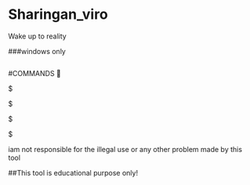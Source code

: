 # Sharingan_viro
Wake up to reality



###windows only


<img src=
" "/>

#COMMANDS 🙂

$

$

$


$



iam not responsible for the illegal use or any other problem made by this tool


##This tool is educational purpose only! 

